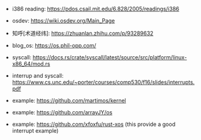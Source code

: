 - i386 reading: https://pdos.csail.mit.edu/6.828/2005/readings/i386
- osdev: https://wiki.osdev.org/Main_Page
- 知呼[术道经纬]: https://zhuanlan.zhihu.com/p/93289632
- blog_os: https://os.phil-opp.com/
- syscall: https://docs.rs/crate/syscall/latest/source/src/platform/linux-x86_64/mod.rs
- interrup and syscall: https://www.cs.unc.edu/~porter/courses/comp530/f16/slides/interrupts.pdf

- example: https://github.com/martimos/kernel
- example: https://github.com/arrayJY/os
- example: https://github.com/xfoxfu/rust-xos (this provide a good interrupt example)